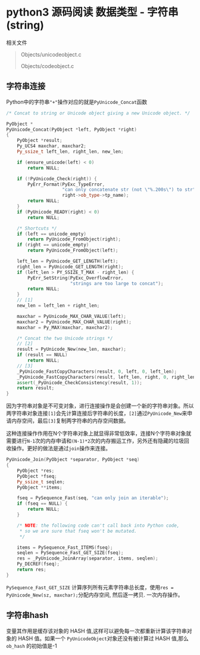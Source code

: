 # python3 源码阅读 数据类型 - 字符串(string)

相关文件

> Objects/unicodeobject.c
>
> Objects/codeobject.c



## 字符串连接

Python中的字符串`"+"`操作对应的就是`PyUnicode_Concat`函数

```c++
/* Concat to string or Unicode object giving a new Unicode object. */

PyObject *
PyUnicode_Concat(PyObject *left, PyObject *right)
{
    PyObject *result;
    Py_UCS4 maxchar, maxchar2;
    Py_ssize_t left_len, right_len, new_len;

    if (ensure_unicode(left) < 0)
        return NULL;

    if (!PyUnicode_Check(right)) {
        PyErr_Format(PyExc_TypeError,
                     "can only concatenate str (not \"%.200s\") to str",
                     right->ob_type->tp_name);
        return NULL;
    }
    if (PyUnicode_READY(right) < 0)
        return NULL;

    /* Shortcuts */
    if (left == unicode_empty)
        return PyUnicode_FromObject(right);
    if (right == unicode_empty)
        return PyUnicode_FromObject(left);

    left_len = PyUnicode_GET_LENGTH(left);
    right_len = PyUnicode_GET_LENGTH(right);
    if (left_len > PY_SSIZE_T_MAX - right_len) {
        PyErr_SetString(PyExc_OverflowError,
                        "strings are too large to concat");
        return NULL;
    }
    // [1]
    new_len = left_len + right_len;

    maxchar = PyUnicode_MAX_CHAR_VALUE(left);
    maxchar2 = PyUnicode_MAX_CHAR_VALUE(right);
    maxchar = Py_MAX(maxchar, maxchar2);

    /* Concat the two Unicode strings */
    // [2]
    result = PyUnicode_New(new_len, maxchar);
    if (result == NULL)
        return NULL;
    // [3]
    _PyUnicode_FastCopyCharacters(result, 0, left, 0, left_len);
    _PyUnicode_FastCopyCharacters(result, left_len, right, 0, right_len);
    assert(_PyUnicode_CheckConsistency(result, 1));
    return result;
}
```

因为字符串对象是不可变对象，进行连接操作是会创建一个新的字符串对象。所以两字符串对象连接`[1]`会先计算连接后字符串的长度，`[2]`通过`PyUnicode_New`来申请内存空间，最后`[3]`复制两字符串的内存空间数据。

这种连接操作作用在N个字符串对象上就显得非常低效率，连接N个字符串对象就需要进行`N-1`次的内存申请和`(N-1)*2`次的内存搬运工作，另外还有隐藏的垃圾回收操作。更好的做法是通过`join`操作来连接。

```c++
PyUnicode_Join(PyObject *separator, PyObject *seq)
{
    PyObject *res;
    PyObject *fseq;
    Py_ssize_t seqlen;
    PyObject **items;

    fseq = PySequence_Fast(seq, "can only join an iterable");
    if (fseq == NULL) {
        return NULL;
    }

    /* NOTE: the following code can't call back into Python code,
     * so we are sure that fseq won't be mutated.
     */

    items = PySequence_Fast_ITEMS(fseq);
    seqlen = PySequence_Fast_GET_SIZE(fseq);
    res = _PyUnicode_JoinArray(separator, items, seqlen);
    Py_DECREF(fseq);
    return res;
}
```

`PySequence_Fast_GET_SIZE` 计算序列所有元素字符串总长度，使用`res = PyUnicode_New(sz, maxchar);`分配内存空间, 然后逐一拷贝. 一次内存操作。

## 字符串hash

变量其作用是缓存该对象的 HASH 值,这样可以避免每一次都重新计算该字符串对象的 HASH 值。如果一个 `PyUnicodeObject`对象还没有被计算过 HASH 值,那么 `ob_hash` 的初始值是-1